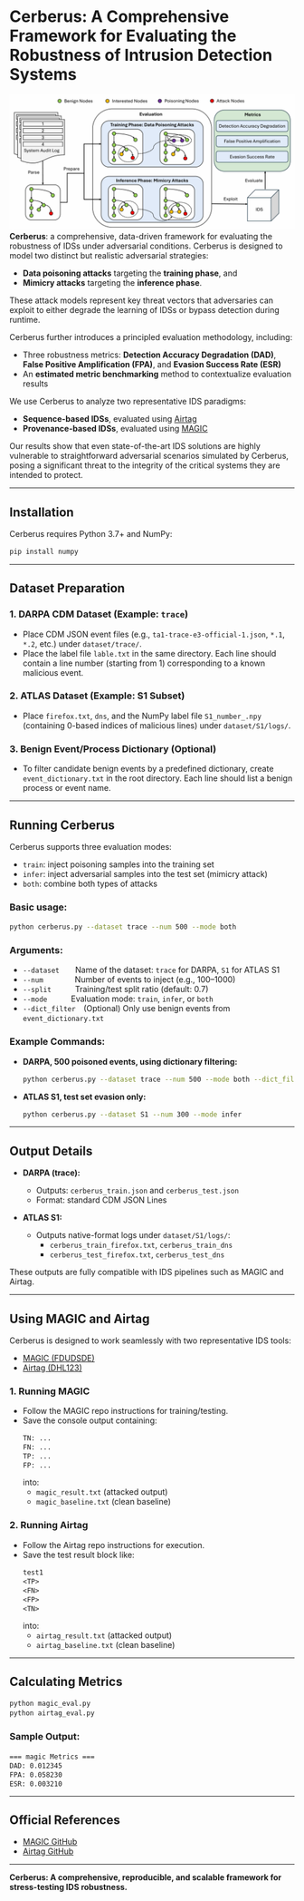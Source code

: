# Cerberus: A Comprehensive Framework for Evaluating the Robustness of Intrusion Detection Systems
![](./pic/framework.png)
**Cerberus**: a comprehensive, data-driven framework for evaluating the robustness of IDSs under adversarial conditions. Cerberus is designed to model two distinct but realistic adversarial strategies:  
- **Data poisoning attacks** targeting the **training phase**, and  
- **Mimicry attacks** targeting the **inference phase**.

These attack models represent key threat vectors that adversaries can exploit to either degrade the learning of IDSs or bypass detection during runtime.

Cerberus further introduces a principled evaluation methodology, including:
- Three robustness metrics: **Detection Accuracy Degradation (DAD)**, **False Positive Amplification (FPA)**, and **Evasion Success Rate (ESR)**
- An **estimated metric benchmarking** method to contextualize evaluation results

We use Cerberus to analyze two representative IDS paradigms:
- **Sequence-based IDSs**, evaluated using [Airtag](https://github.com/dhl123/Airtag-2023)
- **Provenance-based IDSs**, evaluated using [MAGIC](https://github.com/FDUDSDE/MAGIC)

Our results show that even state-of-the-art IDS solutions are highly vulnerable to straightforward adversarial scenarios simulated by Cerberus, posing a significant threat to the integrity of the critical systems they are intended to protect.

---

## Installation

Cerberus requires Python 3.7+ and NumPy:

```bash
pip install numpy
```

---

## Dataset Preparation

### 1. DARPA CDM Dataset (Example: `trace`)

- Place CDM JSON event files (e.g., `ta1-trace-e3-official-1.json`, `*.1`, `*.2`, etc.) under `dataset/trace/`.
- Place the label file `lable.txt` in the same directory. Each line should contain a line number (starting from 1) corresponding to a known malicious event.

### 2. ATLAS Dataset (Example: S1 Subset)

- Place `firefox.txt`, `dns`, and the NumPy label file `S1_number_.npy` (containing 0-based indices of malicious lines) under `dataset/S1/logs/`.

### 3. Benign Event/Process Dictionary (Optional)

- To filter candidate benign events by a predefined dictionary, create `event_dictionary.txt` in the root directory. Each line should list a benign process or event name.

---

## Running Cerberus

Cerberus supports three evaluation modes:
- `train`: inject poisoning samples into the training set
- `infer`: inject adversarial samples into the test set (mimicry attack)
- `both`: combine both types of attacks

### Basic usage:

```bash
python cerberus.py --dataset trace --num 500 --mode both
```

### Arguments:

- `--dataset`  Name of the dataset: `trace` for DARPA, `S1` for ATLAS S1
- `--num`    Number of events to inject (e.g., 100–1000)
- `--split`   Training/test split ratio (default: 0.7)
- `--mode`   Evaluation mode: `train`, `infer`, or `both`
- `--dict_filter` (Optional) Only use benign events from `event_dictionary.txt`

### Example Commands:

- **DARPA, 500 poisoned events, using dictionary filtering:**
  ```bash
  python cerberus.py --dataset trace --num 500 --mode both --dict_filter
  ```

- **ATLAS S1, test set evasion only:**
  ```bash
  python cerberus.py --dataset S1 --num 300 --mode infer
  ```

---

## Output Details

- **DARPA (trace):**
  - Outputs: `cerberus_train.json` and `cerberus_test.json`
  - Format: standard CDM JSON Lines

- **ATLAS S1:**
  - Outputs native-format logs under `dataset/S1/logs/`:
    - `cerberus_train_firefox.txt`, `cerberus_train_dns`
    - `cerberus_test_firefox.txt`, `cerberus_test_dns`

These outputs are fully compatible with IDS pipelines such as MAGIC and Airtag.

---

## Using MAGIC and Airtag

Cerberus is designed to work seamlessly with two representative IDS tools:

- [MAGIC (FDUDSDE)](https://github.com/FDUDSDE/MAGIC)
- [Airtag (DHL123)](https://github.com/dhl123/Airtag-2023)

### 1. Running MAGIC

- Follow the MAGIC repo instructions for training/testing.
- Save the console output containing:
  ```
  TN: ...
  FN: ...
  TP: ...
  FP: ...
  ```
  into:
  - `magic_result.txt` (attacked output)
  - `magic_baseline.txt` (clean baseline)

### 2. Running Airtag

- Follow the Airtag repo instructions for execution.
- Save the test result block like:
  ```
  test1
  <TP>
  <FN>
  <FP>
  <TN>
  ```
  into:
  - `airtag_result.txt` (attacked output)
  - `airtag_baseline.txt` (clean baseline)

---

## Calculating Metrics

```bash
python magic_eval.py
python airtag_eval.py
```

### Sample Output:

```
=== magic Metrics ===
DAD: 0.012345
FPA: 0.058230
ESR: 0.003210
```

---

## Official References

- [MAGIC GitHub](https://github.com/FDUDSDE/MAGIC)
- [Airtag GitHub](https://github.com/dhl123/Airtag-2023)

---

**Cerberus: A comprehensive, reproducible, and scalable framework for stress-testing IDS robustness.**
